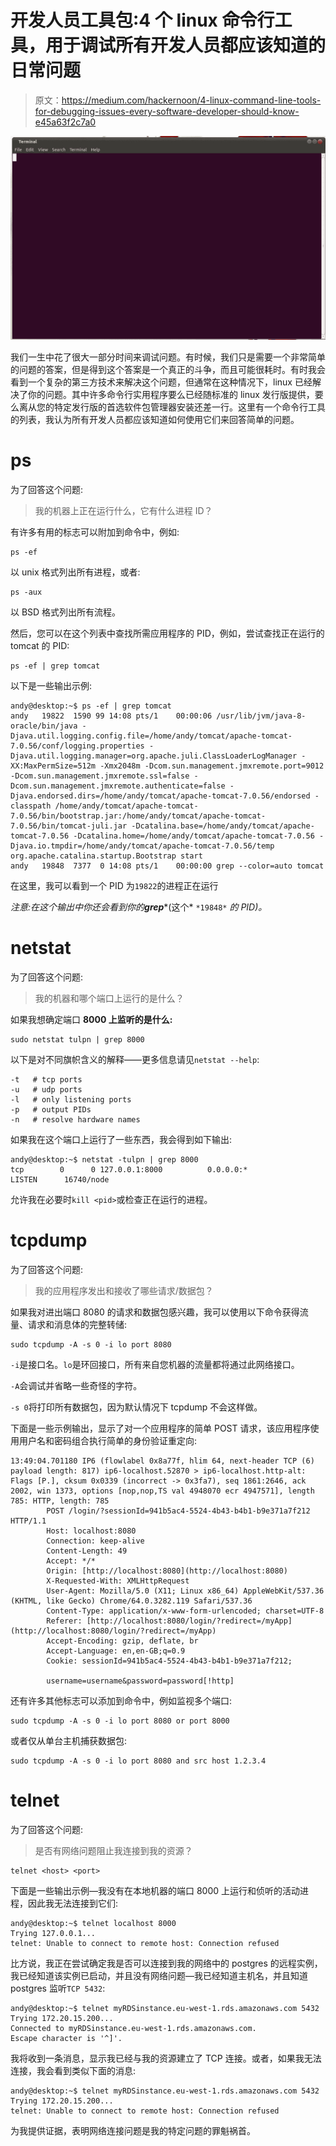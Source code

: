# 开发人员工具包:4 个 linux 命令行工具，用于调试所有开发人员都应该知道的日常问题

> 原文：<https://medium.com/hackernoon/4-linux-command-line-tools-for-debugging-issues-every-software-developer-should-know-e45a63f2c7a0>

![](img/6ed4362c067dcf4c7b1916636041ed78.png)

我们一生中花了很大一部分时间来调试问题。有时候，我们只是需要一个非常简单的问题的答案，但是得到这个答案是一个真正的斗争，而且可能很耗时。有时我会看到一个复杂的第三方技术来解决这个问题，但通常在这种情况下，linux 已经解决了你的问题。其中许多命令行实用程序要么已经随标准的 linux 发行版提供，要么离从您的特定发行版的首选软件包管理器安装还差一行。这里有一个命令行工具的列表，我认为所有开发人员都应该知道如何使用它们来回答简单的问题。

# **ps**

为了回答这个问题:

> 我的机器上正在运行什么，它有什么进程 ID？

有许多有用的标志可以附加到命令中，例如:

```
ps -ef
```

以 unix 格式列出所有进程，或者:

```
ps -aux 
```

以 BSD 格式列出所有流程。

然后，您可以在这个列表中查找所需应用程序的 PID，例如，尝试查找正在运行的 tomcat 的 PID:

```
ps -ef | grep tomcat
```

以下是一些输出示例:

```
andy@desktop:~$ ps -ef | grep tomcat
andy   19822  1590 99 14:08 pts/1    00:00:06 /usr/lib/jvm/java-8-oracle/bin/java -Djava.util.logging.config.file=/home/andy/tomcat/apache-tomcat-7.0.56/conf/logging.properties -Djava.util.logging.manager=org.apache.juli.ClassLoaderLogManager -XX:MaxPermSize=512m -Xmx2048m -Dcom.sun.management.jmxremote.port=9012 -Dcom.sun.management.jmxremote.ssl=false -Dcom.sun.management.jmxremote.authenticate=false -Djava.endorsed.dirs=/home/andy/tomcat/apache-tomcat-7.0.56/endorsed -classpath /home/andy/tomcat/apache-tomcat-7.0.56/bin/bootstrap.jar:/home/andy/tomcat/apache-tomcat-7.0.56/bin/tomcat-juli.jar -Dcatalina.base=/home/andy/tomcat/apache-tomcat-7.0.56 -Dcatalina.home=/home/andy/tomcat/apache-tomcat-7.0.56 -Djava.io.tmpdir=/home/andy/tomcat/apache-tomcat-7.0.56/temp org.apache.catalina.startup.Bootstrap start
andy   19848  7377  0 14:08 pts/1    00:00:00 grep --color=auto tomcat
```

在这里，我可以看到一个 PID 为`19822`的进程正在运行

*注意:在这个输出中你还会看到你的****grep****(这个* `*19848*` *的 PID)。*

# netstat

为了回答这个问题:

> 我的机器和哪个端口上运行的是什么？

如果我想确定端口 **8000 上监听的是什么:**

```
sudo netstat tulpn | grep 8000
```

以下是对不同旗帜含义的解释——更多信息请见`netstat --help`:

```
-t   # tcp ports
-u   # udp ports
-l   # only listening ports
-p   # output PIDs
-n   # resolve hardware names
```

如果我在这个端口上运行了一些东西，我会得到如下输出:

```
andy@desktop:~$ netstat -tulpn | grep 8000
tcp        0      0 127.0.0.1:8000          0.0.0.0:*               LISTEN      16740/node
```

允许我在必要时`kill <pid>`或检查正在运行的进程。

# **tcpdump**

为了回答这个问题:

> 我的应用程序发出和接收了哪些请求/数据包？

如果我对进出端口 8080 的请求和数据包感兴趣，我可以使用以下命令获得流量、请求和消息体的完整转储:

```
sudo tcpdump -A -s 0 -i lo port 8080
```

`-i`是接口名。`lo`是环回接口，所有来自您机器的流量都将通过此网络接口。

`-A`会调试并省略一些奇怪的字符。

`-s 0`将打印所有数据包，因为默认情况下 tcpdump 不会这样做。

下面是一些示例输出，显示了对一个应用程序的简单 POST 请求，该应用程序使用用户名和密码组合执行简单的身份验证重定向:

```
13:49:04.701180 IP6 (flowlabel 0x8a77f, hlim 64, next-header TCP (6) payload length: 817) ip6-localhost.52870 > ip6-localhost.http-alt: Flags [P.], cksum 0x0339 (incorrect -> 0x3fa7), seq 1861:2646, ack 2002, win 1373, options [nop,nop,TS val 4948070 ecr 4947571], length 785: HTTP, length: 785
        POST /login/?sessionId=941b5ac4-5524-4b43-b4b1-b9e371a7f212 HTTP/1.1
        Host: localhost:8080
        Connection: keep-alive
        Content-Length: 49
        Accept: */*
        Origin: [http://localhost:8080](http://localhost:8080)
        X-Requested-With: XMLHttpRequest
        User-Agent: Mozilla/5.0 (X11; Linux x86_64) AppleWebKit/537.36 (KHTML, like Gecko) Chrome/64.0.3282.119 Safari/537.36
        Content-Type: application/x-www-form-urlencoded; charset=UTF-8
        Referer: [http://localhost:8080/login/?redirect=/myApp](http://localhost:8080/login/?redirect=/myApp)
        Accept-Encoding: gzip, deflate, br
        Accept-Language: en,en-GB;q=0.9
        Cookie: sessionId=941b5ac4-5524-4b43-b4b1-b9e371a7f212;

        username=username&password=password[!http]
```

还有许多其他标志可以添加到命令中，例如监视多个端口:

```
sudo tcpdump -A -s 0 -i lo port 8080 or port 8000
```

或者仅从单台主机捕获数据包:

```
sudo tcpdump -A -s 0 -i lo port 8080 and src host 1.2.3.4
```

# **telnet**

为了回答这个问题:

> 是否有网络问题阻止我连接到我的资源？

```
telnet <host> <port>
```

下面是一些输出示例—我没有在本地机器的端口 8000 上运行和侦听的活动进程，因此我无法连接到它们:

```
andy@desktop:~$ telnet localhost 8000
Trying 127.0.0.1...
telnet: Unable to connect to remote host: Connection refused
```

比方说，我正在尝试确定我是否可以连接到我的网络中的 postgres 的远程实例，我已经知道该实例已启动，并且没有网络问题—我已经知道主机名，并且知道 postgres 监听`TCP 5432`:

```
andy@desktop:~$ telnet myRDSinstance.eu-west-1.rds.amazonaws.com 5432
Trying 172.20.15.200...
Connected to myRDSinstance.eu-west-1.rds.amazonaws.com.
Escape character is '^]'.
```

我将收到一条消息，显示我已经与我的资源建立了 TCP 连接。或者，如果我无法连接，我会看到类似下面的消息:

```
andy@desktop:~$ telnet myRDSinstance.eu-west-1.rds.amazonaws.com 5432
Trying 172.20.15.200...
telnet: Unable to connect to remote host: Connection refused
```

为我提供证据，表明网络连接问题是我的特定问题的罪魁祸首。